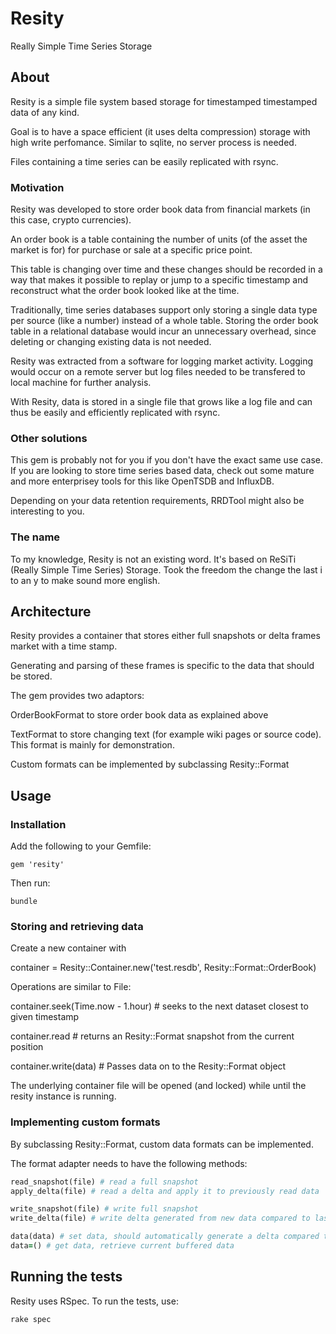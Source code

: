 Resity
======

Really Simple Time Series Storage

## About

Resity is a simple file system based storage for timestamped timestamped
data of any kind.

Goal is to have a space efficient (it uses delta compression) storage with
high write perfomance. Similar to sqlite, no server process is needed.

Files containing a time series can be easily replicated with rsync.

### Motivation

Resity was developed to store order book data from financial markets (in this
case, crypto currencies).

An order book is a table containing the number of units (of the asset the
market is for) for purchase or sale at a specific price point.

This table is changing over time and these changes should be recorded in a
way that makes it possible to replay or jump to a specific timestamp and
reconstruct what the order book looked like at the time.

Traditionally, time series databases support only storing a single data
type per source (like a number) instead of a whole table.
Storing the order book table in a relational database would incur an
unnecessary overhead, since deleting or changing existing data is not
needed.

Resity was extracted from a software for logging market activity. Logging
would occur on a remote server but log files needed to be transfered to
local machine for further analysis.

With Resity, data is stored in a single file that grows like a log file
and can thus be easily and efficiently replicated with rsync.

### Other solutions

This gem is probably not for you if you don't have the exact same use case.
If you are looking to store time series based data, check out some mature
and more enterprisey tools for this like OpenTSDB and InfluxDB.

Depending on your data retention requirements, RRDTool might also be
interesting to you.

### The name

To my knowledge, Resity is not an existing word. It's based on ReSiTi
(Really Simple Time Series) Storage. Took the freedom the change the
last i to an y to make sound more english.

## Architecture

Resity provides a container that stores either full snapshots or delta frames
market with a time stamp.

Generating and parsing of these frames is specific to the data that should be
stored.

The gem provides two adaptors:

OrderBookFormat to store order book data as explained above

TextFormat to store changing text (for example wiki pages or source code).
This format is mainly for demonstration.

Custom formats can be implemented by subclassing Resity::Format

## Usage


### Installation

Add the following to your Gemfile:

    gem 'resity'

Then run:

    bundle

### Storing and retrieving data

Create a new container with 

container = Resity::Container.new('test.resdb', Resity::Format::OrderBook)

Operations are similar to File:

container.seek(Time.now - 1.hour) # seeks to the next dataset closest to given timestamp

container.read # returns an Resity::Format snapshot from the current position

container.write(data) # Passes data on to the Resity::Format object

The underlying container file will be opened (and locked) while until the resity instance is running.

### Implementing custom formats

By subclassing Resity::Format, custom data formats can be implemented. 

The format adapter needs to have the following methods:

```ruby
read_snapshot(file) # read a full snapshot
apply_delta(file) # read a delta and apply it to previously read data

write_snapshot(file) # write full snapshot
write_delta(file) # write delta generated from new data compared to last data set

data(data) # set data, should automatically generate a delta compared to your last dataset
data=() # get data, retrieve current buffered data
```

## Running the tests

Resity uses RSpec. To run the tests, use:

    rake spec
